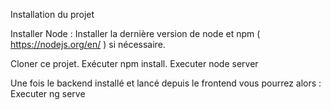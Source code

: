 Installation du projet 

Installer Node :
Installer la dernière version de node et npm ( https://nodejs.org/en/ ) si nécessaire.


Cloner ce projet.
Exécuter npm install.
Executer node server


Une fois le backend installé et lancé depuis le frontend vous pourrez alors :
Executer ng serve 


